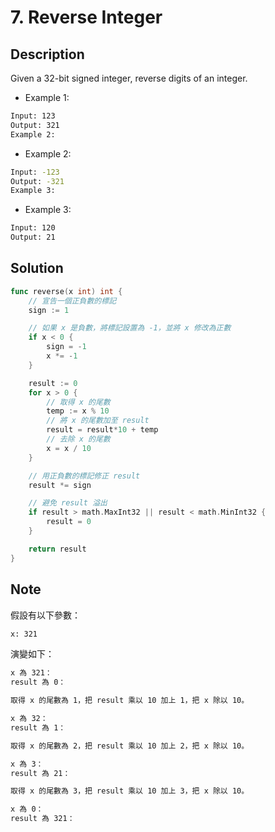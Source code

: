 # 7. Reverse Integer

## Description

Given a 32-bit signed integer, reverse digits of an integer.

- Example 1:

```BASH
Input: 123
Output: 321
Example 2:
```

- Example 2:

```BASH
Input: -123
Output: -321
Example 3:
```

- Example 3:

```BASH
Input: 120
Output: 21
```

## Solution

```GO
func reverse(x int) int {
	// 宣告一個正負數的標記
	sign := 1

	// 如果 x 是負數，將標記設置為 -1，並將 x 修改為正數
	if x < 0 {
		sign = -1
		x *= -1
	}

	result := 0
	for x > 0 {
		// 取得 x 的尾數
		temp := x % 10
		// 將 x 的尾數加至 result
		result = result*10 + temp
		// 去除 x 的尾數
		x = x / 10
	}

	// 用正負數的標記修正 result
	result *= sign

	// 避免 result 溢出
	if result > math.MaxInt32 || result < math.MinInt32 {
		result = 0
	}

	return result
}
```

## Note

假設有以下參數：

```BASH
x: 321
```

演變如下：

```BASH
x 為 321：
result 為 0：

取得 x 的尾數為 1，把 result 乘以 10 加上 1，把 x 除以 10。

x 為 32：
result 為 1：

取得 x 的尾數為 2，把 result 乘以 10 加上 2，把 x 除以 10。

x 為 3：
result 為 21：

取得 x 的尾數為 3，把 result 乘以 10 加上 3，把 x 除以 10。

x 為 0：
result 為 321：
```
